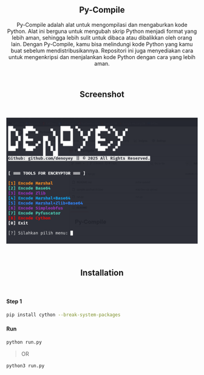 <div align="center">
  <h2>
    Py-Compile
  </h2>
</div>

<div align="center">
  <p>
    Py-Compile adalah alat untuk mengompilasi dan mengaburkan kode Python. Alat ini berguna untuk mengubah skrip Python menjadi format yang lebih aman, sehingga lebih sulit untuk dibaca atau dibalikkan oleh orang lain. Dengan Py-Compile, kamu bisa melindungi kode Python yang kamu buat sebelum mendistribusikannya. Repositori ini juga menyediakan cara untuk mengenkripsi dan menjalankan kode Python dengan cara yang lebih aman.
  </p>
</div>

<br>

<div align="center">
  <h2>
    Screenshot
  </h2>
</div>

<br>

![py-compile](https://github.com/denoyey/Py-Compile/blob/c5647b40b4241a0925ff67ef7d84f10e27234aea/src/py-compile.png)

<br>

<div align="center">
  <h2>
    Installation
  </h2>
</div>

<br>

#### Step 1
```sh
pip install cython --break-system-packages
```

#### Run
```sh
python run.py 
```
> OR
```sh
python3 run.py 
```
